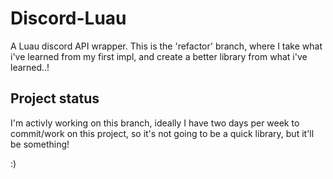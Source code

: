 # Discord-Luau
A Luau discord API wrapper. This is the 'refactor' branch, where I take what i've learned from my first impl, and create a better library from what i've learned..!

## Project status

I'm activly working on this branch, ideally I have two days per week to commit/work on this project, so it's not going to be a quick library, but it'll be something!

:)